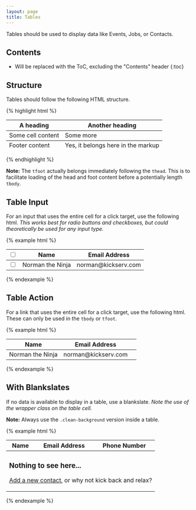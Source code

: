 ```yaml
---
layout: page
title: Tables
---
```


Tables should be used to display data like Events, Jobs, or Contacts.

## Contents

* Will be replaced with the ToC, excluding the "Contents" header
{:toc}

## Structure

Tables should follow the following HTML structure.

{% highlight html %}
<table class="table">
  <thead>
    <tr>
      <th>A heading</th>
      <th>Another heading</th>
    </tr>
  </thead>
  <tfoot>
    <tr>
      <td>Footer content</td>
      <td>Yes, it belongs here in the markup</td>
    </tr>
  </tfoot>
  <tbody>
    <tr>
      <td>Some cell content</td>
      <td>Some more</td>
    </tr>
  </tbody>
</table>
{% endhighlight %}

**Note:** The `tfoot` actually belongs immediately following the `thead`. This is to facilitate loading of the head and foot content before a potentially length `tbody`.

## Table Input

For an input that uses the entire cell for a click target, use the following html. *This works best for radio buttons and checkboxes, but could theoretically be used for any input type.*

{% example html %}
<table class="table">
  <thead>
    <tr>
      <th class="table-input">
        <label><input type="checkbox" /></label>
      </th>
      <th>Name</th>
      <th>Email Address</th>
    </tr>
  </thead>
  <tbody>
    <tr>
      <td class="table-input">
        <label><input type="checkbox" /></label>
      </td>
      <td>Norman the Ninja</td>
      <td>norman@kickserv.com</td>
    </tr>
  </tbody>
</table>
{% endexample %}

## Table Action

For a link that uses the entire cell for a click target, use the following html. These can only be used in the `tbody` or `tfoot`.

{% example html %}
<table class="table">
  <thead>
    <tr>
      <th>Name</th>
      <th>Email Address</th>
      <th></th>
    </tr>
  </thead>
  <tbody>
    <tr>
      <td>Norman the Ninja</td>
      <td>norman@kickserv.com</td>
      <td class="table-action">
        <a href="">
          <i class="octicon octicon-megaphone"> </i>
        </a>
      </td>
    </tr>
  </tbody>
</table>
{% endexample %}

## With Blankslates

If no data is available to display in a table, use a blankslate. *Note the use of the wrapper class on the table cell.*

**Note:** Always use the `.clean-background` version inside a table.

{% example html %}
<table class="table">
  <thead>
    <tr>
      <th>Name</th>
      <th>Email Address</th>
      <th>Phone Number</th>
    </tr>
  </thead>
  <tbody>
    <tr>
      <td colspan="3" class="with-blankslate">
        <div class="blankslate spacious clean-background">
          <span class="mega-octicon octicon-broadcast"></span>
          <h3>Nothing to see here...</h3> 
          <p><a href="">Add a new contact</a>, or why not kick back and relax?</p>
        </div>
      </td>
    </tr>
  </tbody>
</table>
{% endexample %}
